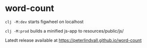 # word-count

`clj -M:dev` starts figwheel on localhost

`clj -M:prod` builds a minified js-app to resources/public/js/ 

Latedt release available at
https://peterlindvall.github.io/word-count